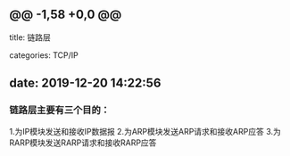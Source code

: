 @@ -1,58 +0,0 @@
---
title: 链路层

categories: TCP/IP

date: 2019-12-20 14:22:56
---
### 链路层主要有三个目的：
  1.为IP模块发送和接收IP数据报
  2.为ARP模块发送ARP请求和接收ARP应答
  3.为RARP模块发送RARP请求和接收RARP应答